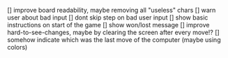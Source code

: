 [] improve board readability, maybe removing all "useless" chars
[] warn user about bad input
[] dont skip step on bad user input
[] show basic instructions on start of the game
[] show won/lost message
[] improve hard-to-see-changes, maybe by clearing the screen after every move!?
[] somehow indicate which was the last move of the computer (maybe using colors)

